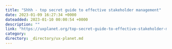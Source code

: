 ```yaml
---
title: "Shhh - top secret guide to effective stakeholder management"
date: 2023-01-09 16:27:34 +0000
dateadded: 2023-01-10 00:00:54 +0000
description: ""
link: "https://uxplanet.org/top-secret-guide-to-effective-stakeholder-management-461756317f87?source=rss----819cc2aaeee0---4"
category:
directory: _directory/ux-planet.md
---
```

